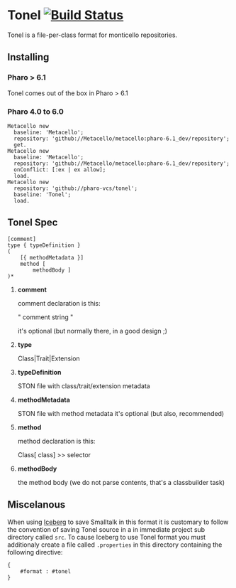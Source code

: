 # Tonel [![Build Status](https://travis-ci.org/pharo-vcs/tonel.svg)](https://travis-ci.org/pharo-vcs/tonel)

Tonel is a file-per-class format for monticello repositories.

## Installing

### Pharo > 6.1

Tonel comes out of the box in Pharo > 6.1

### Pharo 4.0 to 6.0

```Smalltalk
Metacello new
  baseline: 'Metacello';
  repository: 'github://Metacello/metacello:pharo-6.1_dev/repository';
  get.
Metacello new
  baseline: 'Metacello';
  repository: 'github://Metacello/metacello:pharo-6.1_dev/repository';
  onConflict: [:ex | ex allow];
  load.
Metacello new 
  repository: 'github://pharo-vcs/tonel';
  baseline: 'Tonel';
  load.
```

## Tonel Spec

    [comment]
    type { typeDefinition }
    (
        [{ methodMetadata }]
        method [
            methodBody ] 
    )*


1. **comment**

   comment declaration is this:

    "
    comment string
    "

   it's optional (but normally there, in a good design ;)

1. **type**

   Class|Trait|Extension

1. **typeDefinition**

   STON file with class/trait/extension metadata

1. **methodMetadata**

   STON file with method metadata
   it's optional (but also, recommended)

1. **method**

   method declaration is this: 

    Class[ class] >> selector

1. **methodBody**

   the method body (we do not parse contents, that's a classbuilder task)
   
## Miscelanous

When using [Iceberg](https://github.com/pharo-vcs/iceberg) to save Smalltalk in this format it is customary to follow the convention of saving Tonel source in a in immediate project sub directory called ```src```. To cause Iceberg to use Tonel format you must additionaly create a file called ```.properties``` in this directory containing the following directive:
```
{
	#format : #tonel
}
```
